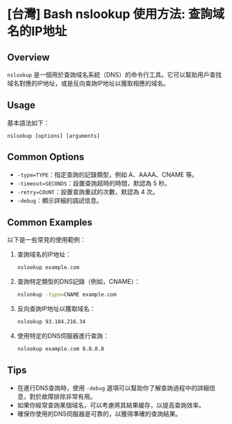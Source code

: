 # [台灣] Bash nslookup 使用方法: 查詢域名的IP地址

## Overview
`nslookup` 是一個用於查詢域名系統（DNS）的命令行工具。它可以幫助用戶查找域名對應的IP地址，或是反向查詢IP地址以獲取相應的域名。

## Usage
基本語法如下：
```
nslookup [options] [arguments]
```

## Common Options
- `-type=TYPE`：指定查詢的記錄類型，例如 A、AAAA、CNAME 等。
- `-timeout=SECONDS`：設置查詢超時的時間，默認為 5 秒。
- `-retry=COUNT`：設置查詢重試的次數，默認為 4 次。
- `-debug`：顯示詳細的調試信息。

## Common Examples
以下是一些常見的使用範例：

1. 查詢域名的IP地址：
   ```bash
   nslookup example.com
   ```

2. 查詢特定類型的DNS記錄（例如，CNAME）：
   ```bash
   nslookup -type=CNAME example.com
   ```

3. 反向查詢IP地址以獲取域名：
   ```bash
   nslookup 93.184.216.34
   ```

4. 使用特定的DNS伺服器進行查詢：
   ```bash
   nslookup example.com 8.8.8.8
   ```

## Tips
- 在進行DNS查詢時，使用 `-debug` 選項可以幫助你了解查詢過程中的詳細信息，對於故障排除非常有用。
- 如果你經常查詢某個域名，可以考慮將其結果緩存，以提高查詢效率。
- 確保你使用的DNS伺服器是可靠的，以獲得準確的查詢結果。